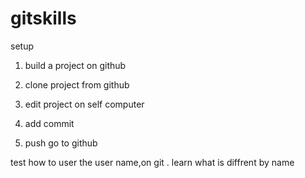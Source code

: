 # gitskills

setup

1. build a project  on github

2. clone project from github

3. edit project on self computer

4. add commit 

5. push go to github

test how to user the  user name,on git . learn what is diffrent by name